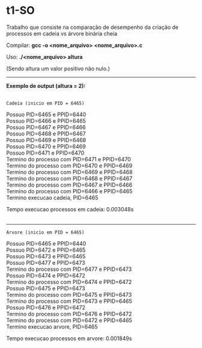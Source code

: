 # t1-SO


Trabalho que consiste na comparação de desempenho da criação de processos em cadeia vs árvore binária cheia

Compilar:
	<b>gcc -o <nome_arquivo> <nome_arquivo>.c</b>
	
Uso:
	<b>./<nome_arquivo> altura</b>

(Sendo altura um valor positivo não nulo.)

-----------------------------------------------------------------
<b>Exemplo de output (altura = 2):</b><br/><br/>

	Cadeia (inicio em PID = 6465)

Possuo PID=6465 e PPID=6440<br/>
Possuo PID=6466 e PPID=6465<br/>
Possuo PID=6467 e PPID=6466<br/>
Possuo PID=6468 e PPID=6467<br/>
Possuo PID=6469 e PPID=6468<br/>
Possuo PID=6470 e PPID=6469<br/>
Possuo PID=6471 e PPID=6470<br/>
Termino do processo com PID=6471 e PPID=6470<br/>
Termino do processo com PID=6470 e PPID=6469<br/>
Termino do processo com PID=6469 e PPID=6468<br/>
Termino do processo com PID=6468 e PPID=6467<br/>
Termino do processo com PID=6467 e PPID=6466<br/>
Termino do processo com PID=6466 e PPID=6465<br/>
Termino execucao cadeia, PID=6465<br/>


Tempo execucao processos em cadeia: 0.003048s<br/><br/>

-------------------------------------------------
	Arvore (inicio em PID = 6465)
	
Possuo PID=6465 e PPID=6440<br/>
Possuo PID=6472 e PPID=6465<br/>
Possuo PID=6473 e PPID=6465<br/>
Possuo PID=6477 e PPID=6473<br/>
Termino do processo com PID=6477 e PPID=6473<br/>
Possuo PID=6474 e PPID=6472<br/>
Termino do processo com PID=6474 e PPID=6472<br/>
Possuo PID=6475 e PPID=6473<br/>
Termino do processo com PID=6475 e PPID=6473<br/>
Termino do processo com PID=6473 e PPID=6465<br/>
Possuo PID=6476 e PPID=6472<br/>
Termino do processo com PID=6476 e PPID=6472<br/>
Termino do processo com PID=6472 e PPID=6465<br/>
Termino execucao arvore, PID=6465<br/>


Tempo execucao processos em arvore: 0.001849s
